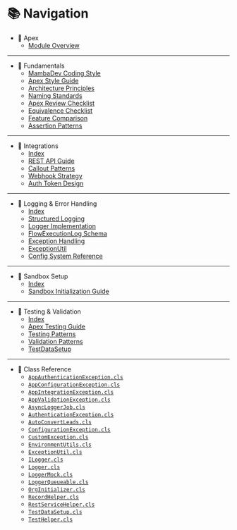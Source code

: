 <!-- C:\Users\user\MyProjects\mambadev-guides\docs\_sidebar.md -->
# 📚 Navigation

- 🧱 Apex
  - [Module Overview](/docs/apex/)

---

- 🧱 Fundamentals
  - [MambaDev Coding Style](/docs/apex/fundamentals/mamba-coding-style.md)
  - [Apex Style Guide](/docs/apex/fundamentals/mamba-apex-core-guide.md)
  - [Architecture Principles](/docs/apex/fundamentals/layered-architecture.md)
  - [Naming Standards](/docs/apex/fundamentals/naming-standards.md)
  - [Apex Review Checklist](/docs/apex/fundamentals/apex-review-checklist.md)
  - [Equivalence Checklist](/docs/apex/fundamentals/equivalence-checklist.md)
  - [Feature Comparison](/docs/apex/fundamentals/apex-feature-comparison.md)
  - [Assertion Patterns](/docs/apex/fundamentals/mamba-assertion-patterns.md)

---

- 🔗 Integrations
  - [Index](/docs/apex/integrations/)
  - [REST API Guide](/docs/apex/integrations/rest-api-guide.md)
  - [Callout Patterns](/docs/apex/integrations/callout-patterns.md)
  - [Webhook Strategy](/docs/apex/integrations/webhook-strategy.md)
  - [Auth Token Design](/docs/apex/integrations/auth-token-design.md)

---

- 🔁 Logging & Error Handling
  - [Index](/docs/apex/logging/)
  - [Structured Logging](/docs/apex/logging/structured-logging.md)
  - [Logger Implementation](/docs/apex/logging/logger-implementation.md)
  - [FlowExecutionLog Schema](/docs/apex/logging/flow-execution-log.md#fields)
  - [Exception Handling](/docs/apex/logging/exception-handling.md)
  - [ExceptionUtil](/docs/apex/logging/exception-util.md#usage)
  - [Config System Reference](/docs/apex/logging/config-system.md)

---

- 🧪 Sandbox Setup
  - [Index](/docs/apex/sandbox/)
  - [Sandbox Initialization Guide](/docs/apex/sandbox/sandbox-init-guide.md)

---

- 🧪 Testing & Validation
  - [Index](/docs/apex/testing/)
  - [Apex Testing Guide](/docs/apex/testing/apex-testing-guide.md)
  - [Testing Patterns](/docs/apex/testing/testing-patterns.md)
  - [Validation Patterns](/docs/apex/testing/validation-patterns.md)
  - [TestDataSetup](/docs/apex/testing/test-data-setup.md)

---

- 🧬 Class Reference
  - [`AppAuthenticationException.cls`](/src/classes/app-authentication-exception.cls)
  - [`AppConfigurationException.cls`](/src/classes/app-configuration-exception.cls)
  - [`AppIntegrationException.cls`](/src/classes/app-integration-exception.cls)
  - [`AppValidationException.cls`](/src/classes/app-validation-exception.cls)
  - [`AsyncLoggerJob.cls`](/src/classes/async-logger-job.cls)
  - [`AuthenticationException.cls`](/src/classes/authentication-exception.cls)
  - [`AutoConvertLeads.cls`](/src/classes/auto-convert-leads.cls)
  - [`ConfigurationException.cls`](/src/classes/configuration-exception.cls)
  - [`CustomException.cls`](/src/classes/custom-exception.cls)
  - [`EnvironmentUtils.cls`](/src/classes/environment-utils.cls)
  - [`ExceptionUtil.cls`](/src/classes/exception-util.cls)
  - [`ILogger.cls`](/src/classes/ilogger.cls)
  - [`Logger.cls`](/src/classes/logger.cls)
  - [`LoggerMock.cls`](/src/classes/logger-mock.cls)
  - [`LoggerQueueable.cls`](/src/classes/logger-queueable.cls)
  - [`OrgInitializer.cls`](/src/classes/org-initializer.cls)
  - [`RecordHelper.cls`](/src/classes/record-helper.cls)
  - [`RestServiceHelper.cls`](/src/classes/rest-service-helper.cls)
  - [`TestDataSetup.cls`](/src/classes/test-data-setup.cls)
  - [`TestHelper.cls`](/src/classes/test-helper.cls)

